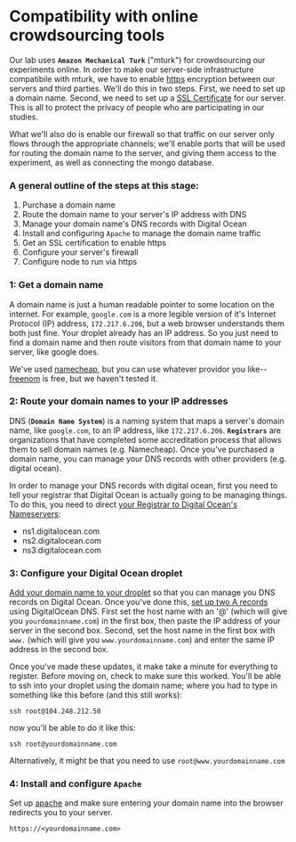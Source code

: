 # Compatibility with online crowdsourcing tools

Our lab uses **`Amazon Mechanical Turk`** ("mturk") for crowdsourcing our experiments online. In order to make our server-side infrastructure compatibile with mturk, we have to enable [https](https://https.cio.gov/faq/) encryption between our servers and third parties. We'll do this in two steps. First, we need to set up a domain name. Second, we need to set up a [SSL Certificate](https://www.globalsign.com/en/ssl-information-center/what-is-an-ssl-certificate/) for our server. This is all to protect the privacy of people who are participating in our studies. 

What we'll also do is enable our firewall so that traffic on our server only flows through the appropriate channels; we'll enable ports that will be used for routing the domain name to the server, and giving them access to the experiment, as well as connecting the mongo database. 

### A general outline of the steps at this stage: 

1. Purchase a domain name 
2. Route the domain name to your server's IP address with DNS
3. Manage your domain name's DNS records with Digital Ocean
4. Install and configuring `Apache` to manage the domain name traffic
5. Get an SSL certification to enable https 
6. Configure your server's firewall 
7. Configure node to run via https

### 1: Get a domain name

A domain name is just a human readable pointer to some location on the internet. For example, `google.com` is a more legible version of it's Internet Protocol (IP) address, `172.217.6.206`, but a web browser understands them both just fine. Your droplet already has an IP address. So you just need to find a domain name and then route visitors from that domain name to your server, like google does. 

We've used [namecheap](https://www.namecheap.com/), but you can use whatever providor you like--[freenom](https://www.freenom.com/en/index.html) is free, but we haven't tested it. 

### 2: Route your domain names to your IP addresses

DNS (**`Domain Name System`**) is a naming system that maps a server's domain name, like `google.com`, to an IP address, like `172.217.6.206`. **`Registrars`** are organizations that have completed some accreditation process that allows them to sell domain names (e.g. Namecheap). Once you've purchased a domain name, you can manage your DNS records with other providers (e.g. digital ocean). 

In order to manage your DNS records with digital ocean, first you need to tell your registrar that Digital Ocean is actually going to be managing things. To do this, you need to direct [your Registrar to Digital Ocean's Nameservers](https://www.digitalocean.com/community/tutorials/how-to-point-to-digitalocean-nameservers-from-common-domain-registrars):

- ns1.digitalocean.com
- ns2.digitalocean.com
- ns3.digitalocean.com

### 3: Configure your Digital Ocean droplet

[Add your domain name to your droplet](https://www.digitalocean.com/docs/networking/dns/how-to/add-domains/) so that you can manage you DNS records on Digital Ocean. Once you've done this, [set up two A records](https://www.digitalocean.com/docs/networking/dns/how-to/manage-records/) using DigitalOcean DNS. First set the host name with an '@' (which will give you `yourdomainname.com`) in the first box, then paste the IP address of your server in the second box. Second, set the host name in the first box with `www.` (which will give you `www.yourdomainname.com`) and enter the same IP address in the second box. 

Once you've made these updates, it make take a minute for everything to register. Before moving on, check to make sure this worked. You'll be able to ssh into your droplet using the domain name; where you had to type in something like this before (and this still works): 
	
	ssh root@104.248.212.50
	
now you'll be able to do it like this: 
	
	ssh root@yourdomainname.com

Alternatively, it might be that you need to use `root@www.yourdomainname.com`

### 4: Install and configure **`Apache`**

Set up [apache](https://www.digitalocean.com/community/tutorials/how-to-install-the-apache-web-server-on-ubuntu-18-04) and make sure entering your domain name into the browser redirects you to your server. 

```
https://<yourdomainname.com>

```
